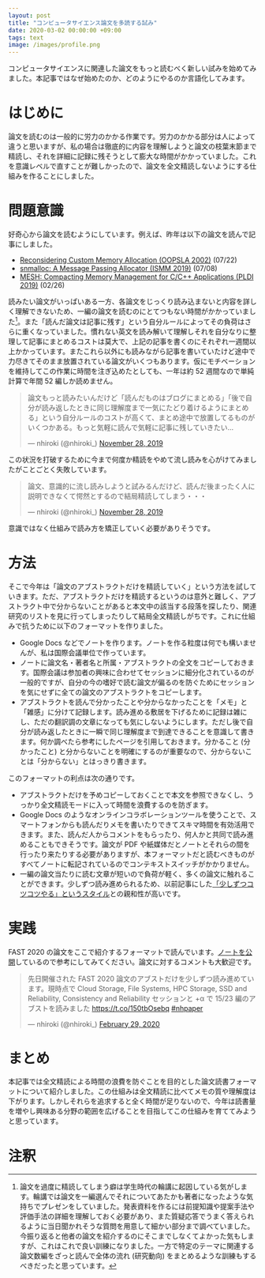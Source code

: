 ```yaml
---
layout: post
title: "コンピュータサイエンス論文を多読する試み"
date: 2020-03-02 00:00:00 +09:00
tags: text
image: /images/profile.png
---
```


コンピュータサイエンスに関連した論文をもっと読むべく新しい試みを始めてみました。本記事ではなぜ始めたのか、どのようにやるのか言語化してみます。

# はじめに

論文を読むのは一般的に労力のかかる作業です。労力のかかる部分は人によって違うと思いますが、私の場合は徹底的に内容を理解しようと論文の枝葉末節まで精読し、それを詳細に記録に残そうとして膨大な時間がかかっていました。これを意識レベルで直すことが難しかったので、論文を全文精読しないようにする仕組みを作ることにしました。

# 問題意識

好奇心から論文を読むようにしています。例えば、昨年は以下の論文を読んで記事にしました。

- [Reconsidering Custom Memory Allocation (OOPSLA 2002)](/2019/07/22/paper-reconsidering-custom-memory-allocation) (07/22)
- [snmalloc: A Message Passing Allocator (ISMM 2019)](/2019/07/08/paper-snmalloc-a-message-passing-allocator) (07/08)
- [MESH: Compacting Memory Management for C/C++ Applications (PLDI 2019)](/2019/02/26/paper-mesh-compacting-memory-management) (02/26)

読みたい論文がいっぱいある一方、各論文をじっくり読み込まないと内容を詳しく理解できないため、一編の論文を読むのにとてつもない時間がかかっていました[^reason-of-intensive-reading]。また「読んだ論文は記事に残す」という自分ルールによってその負荷はさらに重くなっていました。慣れない英文を読み解いて理解しそれを自分なりに整理して記事にまとめるコストは莫大で、上記の記事を書くのにそれぞれ一週間以上かかっています。またこれら以外にも読みながら記事を書いていたけど途中で力尽きてそのまま放置されている論文がいくつもあります。仮にモチベーションを維持してこの作業に時間を注ぎ込めたとしても、一年は約 52 週間なので単純計算で年間 52 編しか読めません。

[^reason-of-intensive-reading]: 論文を過度に精読してしまう癖は学生時代の輪講に起因している気がします。輪講では論文を一編選んでそれについてあたかも著者になったような気持ちでプレゼンをしていました。発表資料を作るには前提知識や提案手法や評価手法の詳細を理解しておく必要があり、また質疑応答でうまく答えられるように当日聞かれそうな質問を用意して細かい部分まで調べていました。今振り返ると他者の論文を紹介するのにそこまでしなくてよかった気もしますが、これはこれで良い訓練になりました。一方で特定のテーマに関連する論文数編をざっと読んで全体の流れ (研究動向) をまとめるような訓練もするべきだったと思っています。

<blockquote class="twitter-tweet"><p lang="ja" dir="ltr">論文もっと読みたいんだけど「読んだものはブログにまとめる」「後で自分が読み返したときに同じ理解度まで一気にたどり着けるようにまとめる」という自分ルールのコストが高くて、まとめ途中で放置してるものがいくつかある。もっと気軽に読んで気軽に記事に残していきたい…</p>&mdash; nhiroki (@nhiroki_) <a href="https://twitter.com/nhiroki_/status/1200055385131847681?ref_src=twsrc%5Etfw">November 28, 2019</a></blockquote> <script async src="https://platform.twitter.com/widgets.js" charset="utf-8"></script>

この状況を打破するために今まで何度か精読をやめて流し読みを心がけてみましたがことごとく失敗しています。

<blockquote class="twitter-tweet"><p lang="ja" dir="ltr">論文、意識的に流し読みしようと試みるんだけど、読んだ後まったく人に説明できなくて愕然とするので結局精読してしまう・・・</p>&mdash; nhiroki (@nhiroki_) <a href="https://twitter.com/nhiroki_/status/1200079454858440704?ref_src=twsrc%5Etfw">November 28, 2019</a></blockquote> <script async src="https://platform.twitter.com/widgets.js" charset="utf-8"></script>

意識ではなく仕組みで読み方を矯正していく必要がありそうです。

# 方法

そこで今年は「論文のアブストラクトだけを精読していく」という方法を試していきます。ただ、アブストラクトだけを精読するというのは意外と難しく、アブストラクト中で分からないことがあると本文中の該当する段落を探したり、関連研究のリストを見に行ってしまったりして結局全文精読しがちです。これに仕組みで抗うために以下のフォーマットを作りました。

- Google Docs などでノートを作ります。ノートを作る粒度は何でも構いませんが、私は国際会議単位で作っています。
- ノートに論文名・著者名と所属・アブストラクトの全文をコピーしておきます。国際会議は参加者の興味に合わせてセッションに細分化されているのが一般的ですが、自分の今の嗜好で読む論文が偏るのを防ぐためにセッションを気にせずに全ての論文のアブストラクトをコピーします。
- アブストラクトを読んで分かったことや分からなかったことを「メモ」と「雑感」に分けて記録します。読み進める敷居を下げるために記録は雑にし、ただの翻訳調の文章になっても気にしないようにします。ただし後で自分が読み返したときに一瞬で同じ理解度まで到達できることを意識して書きます。何か調べたら参考にしたページを引用しておきます。分かること (分かったこと) と分からないことを明確にするのが重要なので、分からないことは「分からない」とはっきり書きます。

このフォーマットの利点は次の通りです。

- アブストラクトだけを予めコピーしておくことで本文を参照できなくし、うっかり全文精読モードに入って時間を浪費するのを防ぎます。
- Google Docs のようなオンラインコラボレーションツールを使うことで、スマートフォンからも読んだりメモを書いたりできてスキマ時間を有効活用できます。また、読んだ人からコメントをもらったり、何人かと共同で読み進めることもできそうです。論文が PDF や紙媒体だとノートとそれらの間を行ったり来たりする必要がありますが、本フォーマットだと読むべきものがすべてノートに転記されているのでコンテキストスイッチがかかりません。
- 一編の論文当たりに読む文章が短いので負荷が軽く、多くの論文に触れることができます。少しずつ読み進められるため、以前記事にした[「少しずつコツコツやる」というスタイル](/2019/02/14/make-progress)との親和性が高いです。

# 実践

FAST 2020 の論文をここで紹介するフォーマットで読んでいます。[ノートを公開](https://docs.google.com/document/d/14klNGig-DoSc1PWiqqJYkRNjwQ42GkmQBVXN9ePQbIM/edit?usp=sharing)しているので参考にしてみてください。論文に対するコメントも大歓迎です。

<blockquote class="twitter-tweet"><p lang="ja" dir="ltr">先日開催された FAST 2020 論文のアブストだけを少しずつ読み進めています。現時点で Cloud Storage, File Systems, HPC Storage, SSD and Reliability, Consistency and Reliability セッションと +α で 15/23 編のアブストを読みました <a href="https://t.co/150tbOsebq">https://t.co/150tbOsebq</a> <a href="https://twitter.com/hashtag/nhpaper?src=hash&amp;ref_src=twsrc%5Etfw">#nhpaper</a></p>&mdash; nhiroki (@nhiroki_) <a href="https://twitter.com/nhiroki_/status/1233767082497470464?ref_src=twsrc%5Etfw">February 29, 2020</a></blockquote> <script async src="https://platform.twitter.com/widgets.js" charset="utf-8"></script>

# まとめ

本記事では全文精読による時間の浪費を防ぐことを目的とした論文読書フォーマットについて紹介しました。この仕組みは全文精読に比べてメモの質や理解度は下がります。しかしそれらを追求すると全く時間が足りないので、今年は読書量を増やし興味ある分野の範囲を広げることを目指してこの仕組みを育ててみようと思っています。

# 注釈